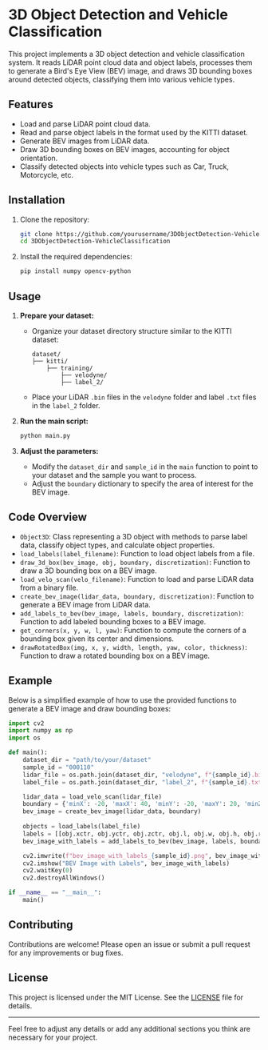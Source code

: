 # 3D Object Detection and Vehicle Classification

This project implements a 3D object detection and vehicle classification system. It reads LiDAR point cloud data and object labels, processes them to generate a Bird's Eye View (BEV) image, and draws 3D bounding boxes around detected objects, classifying them into various vehicle types.

## Features

- Load and parse LiDAR point cloud data.
- Read and parse object labels in the format used by the KITTI dataset.
- Generate BEV images from LiDAR data.
- Draw 3D bounding boxes on BEV images, accounting for object orientation.
- Classify detected objects into vehicle types such as Car, Truck, Motorcycle, etc.

## Installation

1. Clone the repository:
    ```bash
    git clone https://github.com/yourusername/3DObjectDetection-VehicleClassification.git
    cd 3DObjectDetection-VehicleClassification
    ```
2. Install the required dependencies:
    ```bash
    pip install numpy opencv-python
    ```

## Usage

1. **Prepare your dataset:**
   - Organize your dataset directory structure similar to the KITTI dataset:
     ```
     dataset/
     ├── kitti/
         ├── training/
             ├── velodyne/
             ├── label_2/
     ```
   - Place your LiDAR `.bin` files in the `velodyne` folder and label `.txt` files in the `label_2` folder.

2. **Run the main script:**
    ```bash
    python main.py
    ```

3. **Adjust the parameters:**
   - Modify the `dataset_dir` and `sample_id` in the `main` function to point to your dataset and the sample you want to process.
   - Adjust the `boundary` dictionary to specify the area of interest for the BEV image.

## Code Overview

- `Object3D`: Class representing a 3D object with methods to parse label data, classify object types, and calculate object properties.
- `load_labels(label_filename)`: Function to load object labels from a file.
- `draw_3d_box(bev_image, obj, boundary, discretization)`: Function to draw a 3D bounding box on a BEV image.
- `load_velo_scan(velo_filename)`: Function to load and parse LiDAR data from a binary file.
- `create_bev_image(lidar_data, boundary, discretization)`: Function to generate a BEV image from LiDAR data.
- `add_labels_to_bev(bev_image, labels, boundary, discretization)`: Function to add labeled bounding boxes to a BEV image.
- `get_corners(x, y, w, l, yaw)`: Function to compute the corners of a bounding box given its center and dimensions.
- `drawRotatedBox(img, x, y, width, length, yaw, color, thickness)`: Function to draw a rotated bounding box on a BEV image.

## Example

Below is a simplified example of how to use the provided functions to generate a BEV image and draw bounding boxes:

```python
import cv2
import numpy as np
import os

def main():
    dataset_dir = "path/to/your/dataset"
    sample_id = "000110"
    lidar_file = os.path.join(dataset_dir, "velodyne", f"{sample_id}.bin")
    label_file = os.path.join(dataset_dir, "label_2", f"{sample_id}.txt")

    lidar_data = load_velo_scan(lidar_file)
    boundary = {'minX': -20, 'maxX': 40, 'minY': -20, 'maxY': 20, 'minZ': -2, 'maxZ': 2}
    bev_image = create_bev_image(lidar_data, boundary)
    
    objects = load_labels(label_file)
    labels = [[obj.xctr, obj.yctr, obj.zctr, obj.l, obj.w, obj.h, obj.ry] for obj in objects]
    bev_image_with_labels = add_labels_to_bev(bev_image, labels, boundary)

    cv2.imwrite(f"bev_image_with_labels_{sample_id}.png", bev_image_with_labels)
    cv2.imshow("BEV Image with Labels", bev_image_with_labels)
    cv2.waitKey(0)
    cv2.destroyAllWindows()

if __name__ == "__main__":
    main()
```

## Contributing

Contributions are welcome! Please open an issue or submit a pull request for any improvements or bug fixes.

## License

This project is licensed under the MIT License. See the [LICENSE](LICENSE) file for details.

---

Feel free to adjust any details or add any additional sections you think are necessary for your project.
